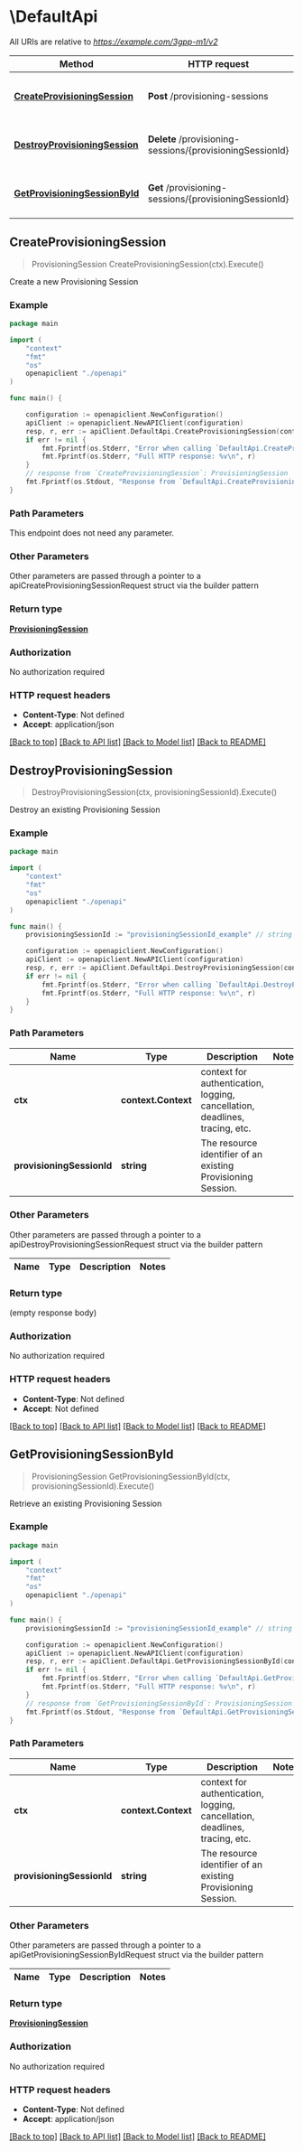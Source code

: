 # \DefaultApi

All URIs are relative to *https://example.com/3gpp-m1/v2*

Method | HTTP request | Description
------------- | ------------- | -------------
[**CreateProvisioningSession**](DefaultApi.md#CreateProvisioningSession) | **Post** /provisioning-sessions | Create a new Provisioning Session
[**DestroyProvisioningSession**](DefaultApi.md#DestroyProvisioningSession) | **Delete** /provisioning-sessions/{provisioningSessionId} | Destroy an existing Provisioning Session
[**GetProvisioningSessionById**](DefaultApi.md#GetProvisioningSessionById) | **Get** /provisioning-sessions/{provisioningSessionId} | Retrieve an existing Provisioning Session



## CreateProvisioningSession

> ProvisioningSession CreateProvisioningSession(ctx).Execute()

Create a new Provisioning Session

### Example

```go
package main

import (
    "context"
    "fmt"
    "os"
    openapiclient "./openapi"
)

func main() {

    configuration := openapiclient.NewConfiguration()
    apiClient := openapiclient.NewAPIClient(configuration)
    resp, r, err := apiClient.DefaultApi.CreateProvisioningSession(context.Background()).Execute()
    if err != nil {
        fmt.Fprintf(os.Stderr, "Error when calling `DefaultApi.CreateProvisioningSession``: %v\n", err)
        fmt.Fprintf(os.Stderr, "Full HTTP response: %v\n", r)
    }
    // response from `CreateProvisioningSession`: ProvisioningSession
    fmt.Fprintf(os.Stdout, "Response from `DefaultApi.CreateProvisioningSession`: %v\n", resp)
}
```

### Path Parameters

This endpoint does not need any parameter.

### Other Parameters

Other parameters are passed through a pointer to a apiCreateProvisioningSessionRequest struct via the builder pattern


### Return type

[**ProvisioningSession**](ProvisioningSession.md)

### Authorization

No authorization required

### HTTP request headers

- **Content-Type**: Not defined
- **Accept**: application/json

[[Back to top]](#) [[Back to API list]](../README.md#documentation-for-api-endpoints)
[[Back to Model list]](../README.md#documentation-for-models)
[[Back to README]](../README.md)


## DestroyProvisioningSession

> DestroyProvisioningSession(ctx, provisioningSessionId).Execute()

Destroy an existing Provisioning Session

### Example

```go
package main

import (
    "context"
    "fmt"
    "os"
    openapiclient "./openapi"
)

func main() {
    provisioningSessionId := "provisioningSessionId_example" // string | The resource identifier of an existing Provisioning Session.

    configuration := openapiclient.NewConfiguration()
    apiClient := openapiclient.NewAPIClient(configuration)
    resp, r, err := apiClient.DefaultApi.DestroyProvisioningSession(context.Background(), provisioningSessionId).Execute()
    if err != nil {
        fmt.Fprintf(os.Stderr, "Error when calling `DefaultApi.DestroyProvisioningSession``: %v\n", err)
        fmt.Fprintf(os.Stderr, "Full HTTP response: %v\n", r)
    }
}
```

### Path Parameters


Name | Type | Description  | Notes
------------- | ------------- | ------------- | -------------
**ctx** | **context.Context** | context for authentication, logging, cancellation, deadlines, tracing, etc.
**provisioningSessionId** | **string** | The resource identifier of an existing Provisioning Session. | 

### Other Parameters

Other parameters are passed through a pointer to a apiDestroyProvisioningSessionRequest struct via the builder pattern


Name | Type | Description  | Notes
------------- | ------------- | ------------- | -------------


### Return type

 (empty response body)

### Authorization

No authorization required

### HTTP request headers

- **Content-Type**: Not defined
- **Accept**: Not defined

[[Back to top]](#) [[Back to API list]](../README.md#documentation-for-api-endpoints)
[[Back to Model list]](../README.md#documentation-for-models)
[[Back to README]](../README.md)


## GetProvisioningSessionById

> ProvisioningSession GetProvisioningSessionById(ctx, provisioningSessionId).Execute()

Retrieve an existing Provisioning Session

### Example

```go
package main

import (
    "context"
    "fmt"
    "os"
    openapiclient "./openapi"
)

func main() {
    provisioningSessionId := "provisioningSessionId_example" // string | The resource identifier of an existing Provisioning Session.

    configuration := openapiclient.NewConfiguration()
    apiClient := openapiclient.NewAPIClient(configuration)
    resp, r, err := apiClient.DefaultApi.GetProvisioningSessionById(context.Background(), provisioningSessionId).Execute()
    if err != nil {
        fmt.Fprintf(os.Stderr, "Error when calling `DefaultApi.GetProvisioningSessionById``: %v\n", err)
        fmt.Fprintf(os.Stderr, "Full HTTP response: %v\n", r)
    }
    // response from `GetProvisioningSessionById`: ProvisioningSession
    fmt.Fprintf(os.Stdout, "Response from `DefaultApi.GetProvisioningSessionById`: %v\n", resp)
}
```

### Path Parameters


Name | Type | Description  | Notes
------------- | ------------- | ------------- | -------------
**ctx** | **context.Context** | context for authentication, logging, cancellation, deadlines, tracing, etc.
**provisioningSessionId** | **string** | The resource identifier of an existing Provisioning Session. | 

### Other Parameters

Other parameters are passed through a pointer to a apiGetProvisioningSessionByIdRequest struct via the builder pattern


Name | Type | Description  | Notes
------------- | ------------- | ------------- | -------------


### Return type

[**ProvisioningSession**](ProvisioningSession.md)

### Authorization

No authorization required

### HTTP request headers

- **Content-Type**: Not defined
- **Accept**: application/json

[[Back to top]](#) [[Back to API list]](../README.md#documentation-for-api-endpoints)
[[Back to Model list]](../README.md#documentation-for-models)
[[Back to README]](../README.md)

